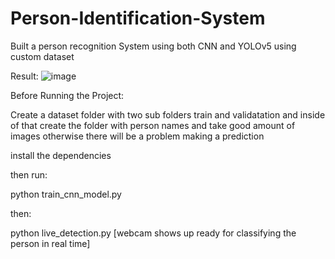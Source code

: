 # Person-Identification-System
Built a person recognition System using both CNN and YOLOv5 using custom dataset

Result:
![image](https://github.com/user-attachments/assets/1c83ae26-9282-449c-8d70-7c92fb2e203c)

Before Running the Project:

Create a dataset folder with two sub folders train and validatation and inside of that create the folder with person names and take good amount of images otherwise there will be a problem making a prediction 

install the dependencies 

then run:

python train_cnn_model.py

then:

python live_detection.py [webcam shows up ready for classifying the person in real time]
